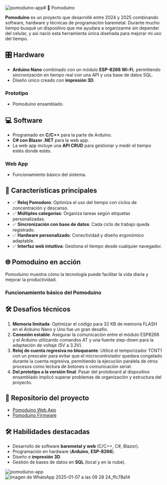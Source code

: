 ![pomoduino-app](https://github.com/user-attachments/assets/121ca12f-968b-4d1b-896a-a97f730a59bd)# 🚀 Pomoduino  

**Pomoduino** es un proyecto que desarrollé entre 2024 y 2025 combinando software, hardware y técnicas de programación baremetal. Durante mucho tiempo busqué un dispositivo que me ayudara a organizarme sin depender del celular, y así nació esta herramienta única diseñada para mejorar mi uso del tiempo.  

## 🎛️ Hardware  

- **Arduino Nano** combinado con un módulo **ESP-8266 Wi-Fi**, permitiendo sincronización en tiempo real con una API y una base de datos SQL.  
- Diseño único creado con **impresión 3D**.  

### Prototipo  
- Pomoduino ensamblado.  

## 💻 Software  

- Programado en **C/C++** para la parte de Arduino.  
- **C# con Blazor .NET** para la web app.  
- La web app incluye una **API CRUD** para gestionar y medir el tiempo estés donde estés.  

### Web App  
- Funcionamiento básico del sistema.  

## 🔑 Características principales  

- ✅ **Reloj Pomodoro**: Optimiza el uso del tiempo con ciclos de concentración y descanso.  
- ✅ **Múltiples categorías**: Organiza tareas según etiquetas personalizadas.  
- ✅ **Sincronización con base de datos**: Cada ciclo de trabajo queda registrado.  
- ✅ **Hardware personalizado**: Conectividad y diseño ergonómico adaptable.  
- ✅ **Interfaz web intuitiva**: Gestiona el tiempo desde cualquier navegador.  

## 🌐 Pomoduino en acción  

Pomoduino muestra cómo la tecnología puede facilitar la vida diaria y mejorar la productividad.  

### Funcionamiento básico del Pomoduino  

## 🛠️ Desafíos técnicos  

1. **Memoria limitada**: Optimizar el código para 32 KB de memoria FLASH en el Arduino Nano y Uno fue un gran desafío.  
2. **Conexión estable**: Asegurar la comunicación entre el módulo ESP8266 y el Arduino utilizando comandos AT y una fuente step-down para la adaptación de voltaje (5V a 3.3V).  
3. **Reloj de cuenta regresiva no bloqueante**: Utilicé el temporizador TCNT1 con un prescaler para evitar que el microcontrolador quedara congelado durante la cuenta regresiva, permitiendo la ejecución paralela de otros procesos como lectura de botones o comunicación serial.  
4. **Del prototipo a la versión final**: Pasar del protoboard al dispositivo ensamblado implicó superar problemas de organización y estructura del proyecto.  

## 📂 Repositorio del proyecto  

- [Pomoduino Web App](https://github.com/lucas-perata/pomoduino-webapp)  
- [Pomoduino Firmware](https://github.com/lucas-perata/pomoduino)  

## 🛠️ Habilidades destacadas  

- Desarrollo de software **baremetal y web** (C/C++, C#, Blazor).  
- Programación en hardware (**Arduino**, **ESP-8266**).  
- Diseño e **impresión 3D**.  
- Gestión de bases de datos en **SQL** (local y en la nube).  

![pomoduino-app](https://github.com/user-attachments/assets/15a40d90-ff10-44d1-9478-49450d0ab951)
![Imagen de WhatsApp 2025-01-07 a las 09 28 24_ffc78a14](https://github.com/user-attachments/assets/11b51e5e-6b3b-41bb-974b-d673fdae98e2)

